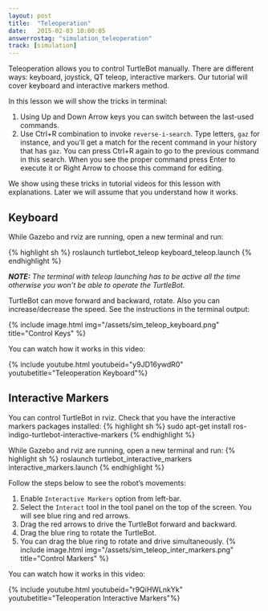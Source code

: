 ```yaml
---
layout: post
title:  "Teleoperation"
date:   2015-02-03 10:00:05
answerrostag: "simulation_teleoperation"
track: [simulation]
---
```


Teleoperation allows you to control TurtleBot manually. There are different ways: keyboard, joystick,  QT teleop, interactive markers. Our tutorial will cover keyboard and interactive markers method.

In this lesson we will show the tricks in terminal:

1. Using Up and Down Arrow keys you can switch between the last-used commands.
2. Use Ctrl+R combination to invoke  `reverse-i-search`. Type letters, `gaz` for instance, and you'll get a match for the recent command in your history that has `gaz`. You can press Ctrl+R again to go to the previous command in this search. When you see the proper command press Enter to execute it or Right Arrow to choose this command for editing.

We show using these tricks in tutorial videos for this lesson with explanations. Later we will assume that you understand how it works.

## Keyboard

While Gazebo and rviz are running, open a new terminal and run:

{% highlight sh %}
roslaunch turtlebot_teleop keyboard_teleop.launch
{% endhighlight %}

***NOTE:*** *The terminal with teleop launching has to be active all the time otherwise you won’t be able to operate the TurtleBot.*

TurtleBot can move forward and backward, rotate. Also you can increase/decrease the speed. See the instructions in the terminal output:

{% include image.html img="/assets/sim_teleop_keyboard.png" title="Control Keys" %}

You can watch how it works in this video:

{% include youtube.html youtubeid="y9JD16ywdR0" youtubetitle="Teleoperation Keyboard"%}

## Interactive Markers

You can control TurtleBot in rviz. Check that you have the interactive markers packages installed:
{% highlight sh %}
sudo apt-get install ros-indigo-turtlebot-interactive-markers
{% endhighlight %}

While Gazebo and rviz are running, open a new terminal and run:
{% highlight sh %}
roslaunch turtlebot_interactive_markers interactive_markers.launch
{% endhighlight %}

Follow the steps below to see the robot’s movements:

1. Enable `Interactive Markers` option from left-bar.
2. Select the `Interact` tool in the tool panel on the top of the screen. You will see blue ring and red arrows.
3. Drag the red arrows to drive the TurtleBot forward and backward.
4. Drag the blue ring to rotate the TurtleBot.
5. You can drag the blue ring to rotate and drive simultaneously.
{% include image.html img="/assets/sim_teleop_inter_markers.png" title="Control Markers" %}

You can watch how it works in this video:

{% include youtube.html youtubeid="r9QiHWLnkYk" youtubetitle="Teleoperation Interactive Markers"%}
